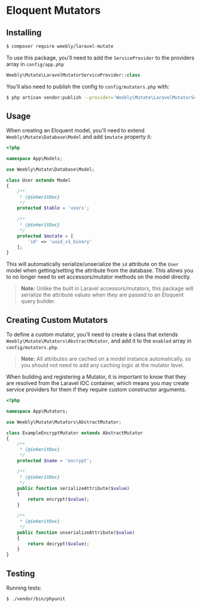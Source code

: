Eloquent Mutators
=================

Installing
----------

```bash
$ composer require weebly/laravel-mutate
```

To use this package, you'll need to add the `ServiceProvider` to the providers array
in `config/app.php`

```php
Weebly\Mutate\LaravelMutatorServiceProvider::class

```

You'll also need to publish the config to `config/mutators.php` with:

```bash
$ php artisan vendor:publish --provider='Weebly\Mutate\LaravelMutatorServiceProvider'

```

Usage
-----

When creating an Eloquent model, you'll need to extend `Weebly\Mutate\Database\Model`
and add `$mutate` property it:

```php
<?php

namespace App\Models;

use Weebly\Mutate\Database\Model;

class User extends Model
{
    /**
     * {@inheritDoc}
     */
    protected $table = 'users';
    
    /**
     * {@inheritDoc}
     */
    protected $mutate = [
        'id' => 'uuid_v1_binary'
    ];
}
```

This will automatically serialize/unserialize the `id` attribute on the `User` model when
getting/setting the attribute from the database. This allows you to no longer need to set
accessors/mutator methods on the model directly. 

> **Note:**  Unlike the built in Laravel accessors/mutators,
this package will serialize the attribute values when they are passed to an Eloquent query builder.

Creating Custom Mutators
------------------------

To define a custom mutator, you'll need to create a class that extends
`Weebly\Mutate\Mutators\AbstractMutator`, and add it to the `enabled` array in `config/mutators.php`.

> **Note:** All attributes are cached on a model instance automatically, so you should not need to add
any caching logic at the mutator level.

When building and registering a Mutator, it is important to know that they
are resolved from the Laravel IOC container, which means you may create 
service providers for them if they require custom constructor arguments.

```php
<?php

namespace App\Mutators;

use Weebly\Mutate\Mutators\AbstractMutator;

class ExampleEncryptMutator extends AbstractMutator
{
    /**
     * {@inheritDoc}
     */
    protected $name = 'encrypt';

    /**
     * {@inheritDoc}
     */
    public function serializeAttribute($value)
    {
        return encrypt($value);
    }

    /**
     * {@inheritDoc}
     */
    public function unserializeAttribute($value)
    {
        return decrypt($value);
    }
}
```

Testing
-------

Running tests:

```bash
$ ./vendor/bin/phpunit
```
